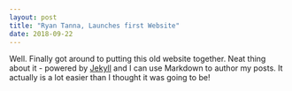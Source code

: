 ```yaml
---
layout: post
title: "Ryan Tanna, Launches first Website"
date: 2018-09-22
---
```


Well. Finally got around to putting this old website together. Neat thing about it - powered by [Jekyll](http://jekyllrb.com) and I can use Markdown to author my posts. It actually is a lot easier than I thought it was going to be!
